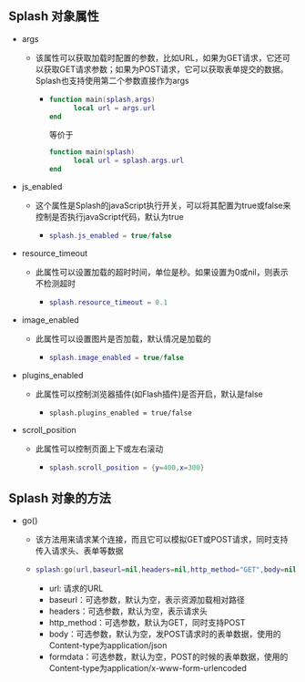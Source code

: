 ## Splash 对象属性

- args

  - 该属性可以获取加载时配置的参数，比如URL，如果为GET请求，它还可以获取GET请求参数；如果为POST请求，它可以获取表单提交的数据。Splash也支持使用第二个参数直接作为args
  
    - ```lua
      function main(splash,args)
        	local url = args.url
      end
      ```
  
      等价于
  
      ```lua
      function main(splash)
        	local url = splash.args.url
      end
      ```
  
- js_enabled

  - 这个属性是Splash的javaScript执行开关，可以将其配置为true或false来控制是否执行javaScript代码，默认为true
  
    - ```lua
      splash.js_enabled = true/false
      ```
  
      
  
- resource_timeout

  - 此属性可以设置加载的超时时间，单位是秒。如果设置为0或nil，则表示不检测超时

    - ```lua
      splash.resource_timeout = 0.1
      ```

      

- image_enabled

  - 此属性可以设置图片是否加载，默认情况是加载的

    - ```lua
      splash.image_enabled = true/false
      ```

      

- plugins_enabled

  - 此属性可以控制浏览器插件(如Flash插件)是否开启，默认是false

    - ```lau
      splash.plugins_enabled = true/false
      ```

      

- scroll_position

  - 此属性可以控制页面上下或左右滚动

    - ```lua
      splash.scroll_position = {y=400,x=300}
      ```

## Splash 对象的方法

- go()

  - 该方法用来请求某个连接，而且它可以模拟GET或POST请求，同时支持传入请求头、表单等数据

  - ```lua
    splash:go(url,baseurl=nil,headers=nil,http_method="GET",body=nil,formdata=nil)
    ```

    - url: 请求的URL
    - baseurl：可选参数，默认为空，表示资源加载相对路径
    - headers：可选参数，默认为空，表示请求头
    - http_method：可选参数，默认为GET，同时支持POST
    - body：可选参数，默认为空，发POST请求时的表单数据，使用的Content-type为application/json
    - formdata：可选参数，默认为空，POST的时候的表单数据，使用的Content-type为application/x-www-form-urlencoded
  
  